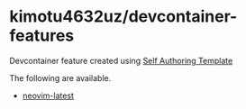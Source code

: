 # kimotu4632uz/devcontainer-features

Devcontainer feature created using [Self Authoring Template](https://github.com/devcontainers/feature-template)

The following are available.

- [neovim-latest](https://github.com/kimotu4632uz/devcontainer-features/tree/main/src/neovim-latest)

